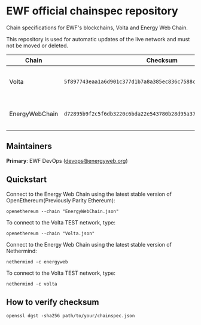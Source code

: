 # EWF official chainspec repository

Chain specifications for EWF's blockchains, Volta and Energy Web Chain.

This repository is used for automatic updates of the live network and must not be moved or deleted.

|      Chain       |                              Checksum                              |   URL   |
| ---------------- |:-----------------------------------------------------------------: | :------ |
| Volta            | `5f897743eaa1a6d901c377d1b7a8a385ec836c7588cf11a1b6c72172c5fdfc37` | [https://raw.githubusercontent.com/energywebfoundation/ewf-chainspec/master/Volta.json](https://raw.githubusercontent.com/energywebfoundation/ewf-chainspec/master/Volta.json) |
| EnergyWebChain   | `d72895b9f2c5f6db3220c6bda22e543780b28d95a37ac570206a72a1d00896a6` | [https://raw.githubusercontent.com/energywebfoundation/ewf-chainspec/master/EnergyWebChain.json](https://raw.githubusercontent.com/energywebfoundation/ewf-chainspec/master/EnergyWebChain.json) |

## Maintainers

**Primary**: EWF DevOps (<devops@energyweb.org>)

## Quickstart

Connect to the Energy Web Chain using the latest stable version of OpenEthereum(Previously Parity Ethereum):

```shell
openethereum --chain "EnergyWebChain.json"
```

To connect to the Volta TEST network, type:

```shell
openethereum --chain "Volta.json"
```

Connect to the Energy Web Chain using the latest stable version of Nethermind:

```shell
nethermind -c energyweb
```

To connect to the Volta TEST network, type:

```shell
nethermind -c volta
```

## How to verify checksum

```shell
openssl dgst -sha256 path/to/your/chainspec.json
```
